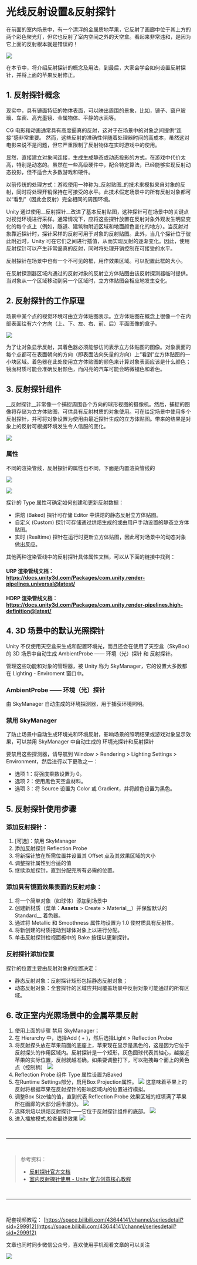 # 光线反射设置&反射探针

在前面的室内场景中，有一个漂浮的金属质地苹果，它反射了画廊中位于其上方的两个彩色聚光灯，但它也反射了室内空间之外的天空盒。看起来非常违和，是因为它上面的反射根本就是错误的！

![](../imgs/CC_Light_10.2.0_AppleReflection.png)

在本节中，将介绍反射探针的概念及用法，到最后，大家会学会如何设置反射探针，并将上面的苹果反射修正。

## 1. 反射探针概念

现实中，具有镜面特征的物体表面，可以映出周围的景象，比如，镜子、窗户玻璃、车窗、高光墨镜、金属物体、平静的水面等。

CG 电影和动画通常具有高度逼真的反射，这对于在场景中的对象之间提供“连接”感非常重要。 然而，这些反射的准确性伴随着处理器时间的高成本，虽然这对电影来说不是问题，但它严重限制了反射物体在实时游戏中的使用。

显然，直接建立对象间连接，生成生成静态或动态投影的方式，在游戏中代价太高，特别是动态的。虽然在一些高级硬件中，配合特定算法，已经能够实现反射动态投影，但不适合大多数游戏和硬件。

以前传统的处理方式：游戏使用一种称为_反射贴图_的技术来模拟来自对象的反射，同时将处理开销保持在可接受的水平。此技术假定场景中的所有反射对象都可以“看到”（因此会反射）完全相同的周围环境。

Unity 通过使用__反射探针__改进了基本反射贴图，这种探针可在场景中的关键点对视觉环境进行采样。通常情况下，应将这些探针放置在反射对象外观发生明显变化的每个点上（例如，隧道、建筑物附近区域和地面颜色变化的地方）。当反射对象靠近探针时，探针采样的反射可用于对象的反射贴图。此外，当几个探针位于彼此附近时，Unity 可在它们之间进行插值，从而实现反射的逐渐变化。因此，使用反射探针可以产生非常逼真的反射，同时将处理开销控制在可接受的水平。

反射探针在场景中也有一个不可见的框，用作效果区域。可以配置此框的大小。

在反射探测器区域内通过的反射对象的反射立方体贴图由该反射探测器临时提供。当对象从一个区域移动到另一个区域时，立方体贴图会相应地发生变化。

## 2. 反射探针的工作原理

场景中某个点的视觉环境可由立方体贴图表示。立方体贴图在概念上很像一个在内部表面绘有六个方向（上、下、左、右、前、后）平面图像的盒子。

![](../imgs/CubemapDiagram.svg)

为了让对象显示反射，其着色器必须能够访问表示立方体贴图的图像。对象表面的每个点都可在表面朝向的方向（即表面法向矢量的方向）上“看到”立方体贴图的一小块区域。着色器在此处使用立方体贴图的颜色来计算对象表面应该是什么颜色；镜面材质可能会准确反射颜色，而闪亮的汽车可能会略微褪色和着色。

## 3. 反射探针组件

__反射探针__非常像一个捕捉周围各个方向的球形视图的摄像机。然后，捕捉的图像将存储为立方体贴图，可供具有反射材质的对象使用。可在给定场景中使用多个反射探针，并可将对象设置为使用由最近探针生成的立方体贴图。带来的结果是对象上的反射可根据环境发生令人信服的变化。

![](../imgs/ReflectionProbeScene.jpg)

### 属性

不同的渲染管线，反射探针的属性也不同，下面是内置渲染管线的

![](../imgs/RefProbeInspector.png)

![](../imgs/ReflectionProbeProperties.png)

探针的 Type 属性可确定如何创建和更新反射数据：

* 烘焙 (Baked) 探针可存储 Editor 中烘焙的静态反射立方体贴图。
* 自定义 (Custom) 探针可存储通过烘焙生成的或由用户手动设置的静态立方体贴图。
* 实时 (Realtime) 探针在运行时更新立方体贴图，因此可对场景中的动态对象做出反应。

其他两种渲染管线中的反射探针具体属性文档，可以从下面的链接中找到：

#### URP 渲染管线文档：https://docs.unity3d.com/Packages/com.unity.render-pipelines.universal@latest/
#### HDRP 渲染管线文档：https://docs.unity3d.com/Packages/com.unity.render-pipelines.high-definition@latest/


## 4. 3D 场景中的默认光照探针

Unity 不仅使用天空盒来生成和配置环境光，而且还会在使用了天空盒（SkyBox）的 3D 场景中自动生成 AmbientProbe —— 环境（光）探针 和 反射探针。

管理这些功能和对象的管理器，被 Unity 称为 SkyManager，它的设置大多数都在 Lighting - Enviroment 窗口中。

### AmbientProbe —— 环境（光）探针

由 SkyManager 自动生成的环境探测器，用于捕获环境照明。

### 禁用 SkyManager

了防止场景中自动生成环境光和环境反射，影响场景的照明结果或游戏对象显示效果，可以禁用 SkyManager 中自动生成的 环境光探针和反射探针

要禁用这些探测器，请导航到 Window > Rendering > Lighting Settings > Environment，然后进行以下更改之一：

* 选项 1：将强度乘数设置为 0。
* 选项 2：使用黑色天空盒材料。
* 选项 3：将 Source 设置为 Color 或 Gradient，并将颜色设置为黑色。


## 5. 反射探针使用步骤

### 添加反射探针：

1. [可选]：禁用 SkyManager
2. 添加反射探针 Reflection Probe
3. 将新探针放在所需位置并设置其 Offset 点及其效果区域的大小
4. 调整探针属性到合适的值
5. 继续添加探针，直到分配完所有必需的位置。

### 添加具有镜面效果表面的反射对象：
1. 将一个简单对象（如球体）添加到场景中
2. 创建新材质（菜单：__Assets__ > Create > Material__）并保留默认的 Standard__ 着色器。
3. 通过将 Metallic 和 Smoothness 属性均设置为 1.0 使材质具有反射性。
4. 将新创建的材质拖动到球体对象上以进行分配。
5. 单击反射探针检视面板中的 Bake 按钮以更新探针。

### 反射探针添加位置

探针的位置主要由反射对象的位置决定：
* 静态反射对象：反射探针矩形包括静态反射对象；
* 动态反射对象：全套探针的区域应共同覆盖场景中反射对象可能通过的所有区域。

## 6. 改正室内光照场景中的金属苹果反射

1. 使用上面的步骤 禁用 SkyManager；
2. 在 Hierarchy 中，选择Add ( + )，然后选择Light > Reflection Probe
3. 将反射探头放在苹果前面的底座上，苹果现在显示是黑色的，这是因为它位于反射探头的作用区域内。反射探针是一个矩形，灰色圆球代表其轴心，越接近苹果的实际位置，反射就越准确。如果要调整打下，可以拖拽每个面上的黄色点（控制柄）
   ![](../imgs/reflectionProbe01.png)
4. Reflection Probe 组件 Type 属性设置为Baked 
5. 在Runtime Settings部分，启用Box Projection属性。 
   ![](../imgs/CC_Light_10.4.4_BoxProjection.png)
    这意味着苹果上的反射将根据苹果在反射探针的影响区域内的位置进行模拟。
6. 调整Box Size轴的值，直到代表 Reflection Probe 效果区域的框填满了苹果所在画廊的大部分后半部分。
    ![](../imgs/CC_Light_10.4.5_ReflectionProbeExample.png)
7. 选择烘焙以烘焙反射探针——它位于反射探针组件的底部。
   ![](../imgs/CC_Light_10.4.6_ReflectionProbeBake.png)
8. 进入播放模式,检查最终效果
   ![](../imgs/CC_Light_10.5.0_AppleReflection.PNG)

<br>
<hr>
<br>

> 参考资料：
>
> * [反射探针官方文档](https://docs.unity3d.com/cn/current/Manual/ReflectionProbes.html)
> * [室内反射探针使用 - Unity 官方创意核心教程](https://learn.unity.com/tutorial/improve-reflections-in-your-scene)

<br>
<hr>
<br>

配套视频教程：
[https://space.bilibili.com/43644141/channel/seriesdetail?sid=299912](https://space.bilibili.com/43644141/channel/seriesdetail?sid=299912)

文章也同时同步微信公众号，喜欢使用手机观看文章的可以关注

![](../imgs/微信公众号二维码.jpg)


